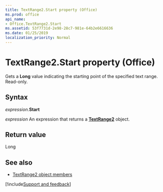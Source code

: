 ```yaml
---
title: TextRange2.Start property (Office)
ms.prod: office
api_name:
- Office.TextRange2.Start
ms.assetid: 53f7731d-2e98-28c7-981e-64b2e6616636
ms.date: 01/25/2019
localization_priority: Normal
---
```



# TextRange2.Start property (Office)

Gets a **Long** value indicating the starting point of the specified text range. Read-only.


## Syntax

_expression_.**Start**

_expression_ An expression that returns a **[TextRange2](Office.TextRange2.md)** object.


## Return value

Long


## See also

- [TextRange2 object members](overview/Library-Reference/textrange2-members-office.md)



[!include[Support and feedback](~/includes/feedback-boilerplate.md)]